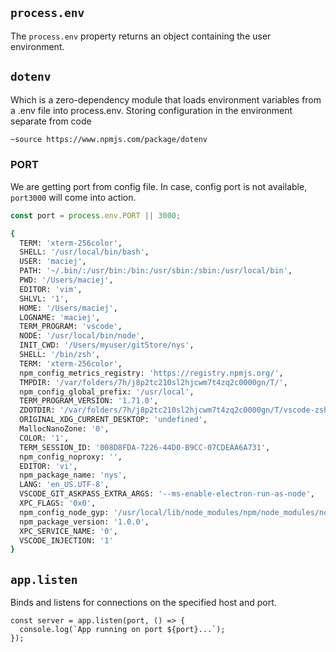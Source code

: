 ## `process.env`

The `process.env` property returns an object containing the user environment.

## `dotenv` 

Which is a zero-dependency module that loads environment variables from a .env file into process.env. Storing configuration in the environment separate from code
```bash
~source https://www.npmjs.com/package/dotenv 
```
### PORT
We are getting port from config file. In case, config port is not available, `port3000` will come into action.

```jsx
const port = process.env.PORT || 3000;
``` 

```bash
{
  TERM: 'xterm-256color',
  SHELL: '/usr/local/bin/bash',
  USER: 'maciej',
  PATH: '~/.bin/:/usr/bin:/bin:/usr/sbin:/sbin:/usr/local/bin',
  PWD: '/Users/maciej',
  EDITOR: 'vim',
  SHLVL: '1',
  HOME: '/Users/maciej',
  LOGNAME: 'maciej',
  TERM_PROGRAM: 'vscode',
  NODE: '/usr/local/bin/node',
  INIT_CWD: '/Users/myuser/gitStore/nys',
  SHELL: '/bin/zsh',
  TERM: 'xterm-256color',
  npm_config_metrics_registry: 'https://registry.npmjs.org/',
  TMPDIR: '/var/folders/7h/j8p2tc210sl2hjcwm7t4zq2c0000gn/T/',
  npm_config_global_prefix: '/usr/local',
  TERM_PROGRAM_VERSION: '1.71.0',
  ZDOTDIR: '/var/folders/7h/j8p2tc210sl2hjcwm7t4zq2c0000gn/T/vscode-zsh',
  ORIGINAL_XDG_CURRENT_DESKTOP: 'undefined',
  MallocNanoZone: '0',
  COLOR: '1',
  TERM_SESSION_ID: '008D8FDA-7226-44D0-B9CC-07CDEAA6A731',
  npm_config_noproxy: '',
  EDITOR: 'vi',
  npm_package_name: 'nys',
  LANG: 'en_US.UTF-8',
  VSCODE_GIT_ASKPASS_EXTRA_ARGS: '--ms-enable-electron-run-as-node',
  XPC_FLAGS: '0x0',
  npm_config_node_gyp: '/usr/local/lib/node_modules/npm/node_modules/node-gyp/bin/node-gyp.js',
  npm_package_version: '1.0.0',
  XPC_SERVICE_NAME: '0',
  VSCODE_INJECTION: '1'
}
```

## `app.listen`

Binds and listens for connections on the specified host and port.

```
const server = app.listen(port, () => {
  console.log(`App running on port ${port}...`);
});
```